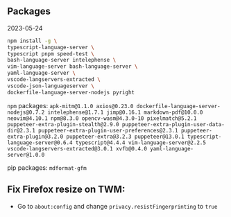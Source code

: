 ## Packages

2023-05-24
```bash
npm install -g \
typescript-language-server \
typescript pnpm speed-test \
bash-language-server intelephense \
vim-language-server bash-language-server \
yaml-language-server \
vscode-langservers-extracted \
vscode-json-languageserver \
dockerfile-language-server-nodejs pyright
```

`npm` packages:
    `apk-mitm@1.1.0 axios@0.23.0 dockerfile-language-server-nodejs@0.7.2 intelephense@1.7.1 jimp@0.16.1 markdown-pdf@10.0.0 neovim@4.10.1 npm@8.3.0 opencv-wasm@4.3.0-10 pixelmatch@5.2.1 puppeteer-extra-plugin-stealth@2.9.0 puppeteer-extra-plugin-user-data-dir@2.3.1 puppeteer-extra-plugin-user-preferences@2.3.1 puppeteer-extra-plugin@3.2.0 puppeteer-extra@3.2.3 puppeteer@13.0.1 typescript-language-server@0.6.4 typescript@4.4.4 vim-language-server@2.2.5 vscode-langservers-extracted@3.0.1 xvfb@0.4.0 yaml-language-server@1.0.0`

pip packages:
     `mdformat-gfm`


## Fix Firefox resize on TWM:
- Go to `about:config` and change `privacy.resistFingerprinting` to `true`
